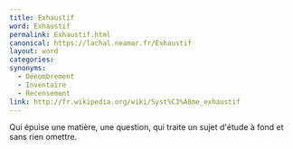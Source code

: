 ```yaml
---
title: Exhaustif
word: Exhaustif
permalink: Exhaustif.html
canonical: https://lachal.neamar.fr/Exhaustif
layout: word
categories:
synonyms:
  - Dénombrement
  - Inventaire
  - Recensement
link: http://fr.wikipedia.org/wiki/Syst%C3%A8me_exhaustif
---
```


Qui épuise une matière, une question, qui traite un sujet d'étude à fond et sans rien omettre. 

